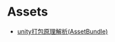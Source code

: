 
# Assets

- [unity打包原理解析(AssetBundle)](https://blog.csdn.net/aooosss2012/article/details/73650088)
